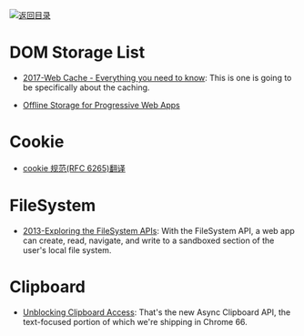 [![返回目录](https://user-images.githubusercontent.com/5803001/38079637-ff0abcf0-3371-11e8-9b76-ad651620afc7.jpg)](https://github.com/wx-chevalier/Awesome-Lists)

# DOM Storage List

- [2017-Web Cache - Everything you need to know](http://kamranahmed.info/blog/2017/03/14/quick-guide-to-http-caching/?rd=1): This is one is going to be specifically about the caching.

- [Offline Storage for Progressive Web Apps](https://medium.com/dev-channel/offline-storage-for-progressive-web-apps-70d52695513c#.19w8r1c4o)

# Cookie

- [cookie 规范(RFC 6265)翻译](https://github.com/renaesop/blog/issues/4)

# FileSystem

- [2013-Exploring the FileSystem APIs](https://www.html5rocks.com/en/tutorials/file/filesystem/): With the FileSystem API, a web app can create, read, navigate, and write to a sandboxed section of the user's local file system.

# Clipboard

- [Unblocking Clipboard Access](https://developers.google.com/web/updates/2018/03/clipboardapi): That's the new Async Clipboard API, the text-focused portion of which we're shipping in Chrome 66.
